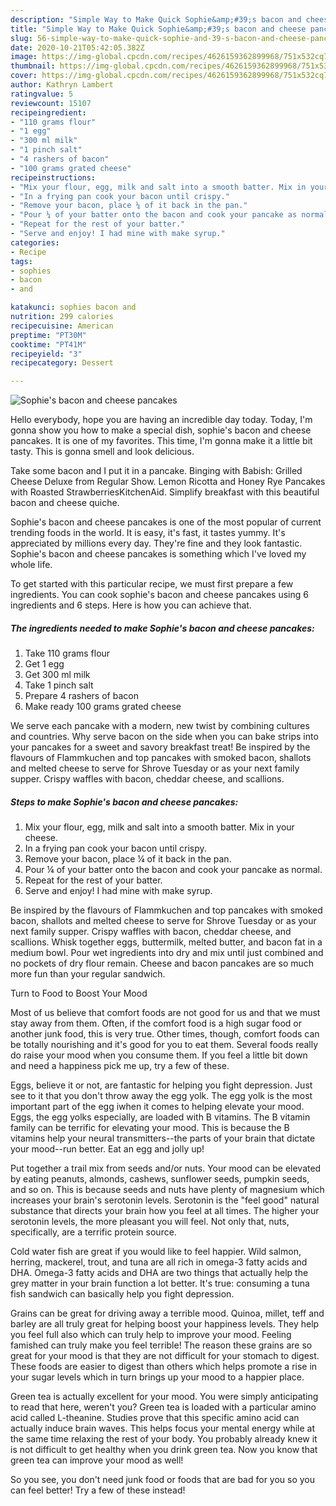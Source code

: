 ```yaml
---
description: "Simple Way to Make Quick Sophie&amp;#39;s bacon and cheese pancakes"
title: "Simple Way to Make Quick Sophie&amp;#39;s bacon and cheese pancakes"
slug: 56-simple-way-to-make-quick-sophie-and-39-s-bacon-and-cheese-pancakes
date: 2020-10-21T05:42:05.382Z
image: https://img-global.cpcdn.com/recipes/4626159362899968/751x532cq70/sophies-bacon-and-cheese-pancakes-recipe-main-photo.jpg
thumbnail: https://img-global.cpcdn.com/recipes/4626159362899968/751x532cq70/sophies-bacon-and-cheese-pancakes-recipe-main-photo.jpg
cover: https://img-global.cpcdn.com/recipes/4626159362899968/751x532cq70/sophies-bacon-and-cheese-pancakes-recipe-main-photo.jpg
author: Kathryn Lambert
ratingvalue: 5
reviewcount: 15107
recipeingredient:
- "110 grams flour"
- "1 egg"
- "300 ml milk"
- "1 pinch salt"
- "4 rashers of bacon"
- "100 grams grated cheese"
recipeinstructions:
- "Mix your flour, egg, milk and salt into a smooth batter. Mix in your cheese."
- "In a frying pan cook your bacon until crispy."
- "Remove your bacon, place ¼ of it back in the pan."
- "Pour ¼ of your batter onto the bacon and cook your pancake as normal."
- "Repeat for the rest of your batter."
- "Serve and enjoy! I had mine with make syrup."
categories:
- Recipe
tags:
- sophies
- bacon
- and

katakunci: sophies bacon and 
nutrition: 299 calories
recipecuisine: American
preptime: "PT30M"
cooktime: "PT41M"
recipeyield: "3"
recipecategory: Dessert

---
```



![Sophie&#39;s bacon and cheese pancakes](https://img-global.cpcdn.com/recipes/4626159362899968/751x532cq70/sophies-bacon-and-cheese-pancakes-recipe-main-photo.jpg)

Hello everybody, hope you are having an incredible day today. Today, I'm gonna show you how to make a special dish, sophie&#39;s bacon and cheese pancakes. It is one of my favorites. This time, I'm gonna make it a little bit tasty. This is gonna smell and look delicious.

Take some bacon and I put it in a pancake. Binging with Babish: Grilled Cheese Deluxe from Regular Show. Lemon Ricotta and Honey Rye Pancakes with Roasted StrawberriesKitchenAid. Simplify breakfast with this beautiful bacon and cheese quiche.

Sophie&#39;s bacon and cheese pancakes is one of the most popular of current trending foods in the world. It is easy, it's fast, it tastes yummy. It's appreciated by millions every day. They're fine and they look fantastic. Sophie&#39;s bacon and cheese pancakes is something which I've loved my whole life.


To get started with this particular recipe, we must first prepare a few ingredients. You can cook sophie&#39;s bacon and cheese pancakes using 6 ingredients and 6 steps. Here is how you can achieve that.

<!--inarticleads1-->

##### The ingredients needed to make Sophie&#39;s bacon and cheese pancakes:

1. Take 110 grams flour
1. Get 1 egg
1. Get 300 ml milk
1. Take 1 pinch salt
1. Prepare 4 rashers of bacon
1. Make ready 100 grams grated cheese


We serve each pancake with a modern, new twist by combining cultures and countries. Why serve bacon on the side when you can bake strips into your pancakes for a sweet and savory breakfast treat! Be inspired by the flavours of Flammkuchen and top pancakes with smoked bacon, shallots and melted cheese to serve for Shrove Tuesday or as your next family supper. Crispy waffles with bacon, cheddar cheese, and scallions. 

<!--inarticleads2-->

##### Steps to make Sophie&#39;s bacon and cheese pancakes:

1. Mix your flour, egg, milk and salt into a smooth batter. Mix in your cheese.
1. In a frying pan cook your bacon until crispy.
1. Remove your bacon, place ¼ of it back in the pan.
1. Pour ¼ of your batter onto the bacon and cook your pancake as normal.
1. Repeat for the rest of your batter.
1. Serve and enjoy! I had mine with make syrup.


Be inspired by the flavours of Flammkuchen and top pancakes with smoked bacon, shallots and melted cheese to serve for Shrove Tuesday or as your next family supper. Crispy waffles with bacon, cheddar cheese, and scallions. Whisk together eggs, buttermilk, melted butter, and bacon fat in a medium bowl. Pour wet ingredients into dry and mix until just combined and no pockets of dry flour remain. Cheese and bacon pancakes are so much more fun than your regular sandwich. 

Turn to Food to Boost Your Mood


Most of us believe that comfort foods are not good for us and that we must stay away from them. Often, if the comfort food is a high sugar food or another junk food, this is very true. Other times, though, comfort foods can be totally nourishing and it's good for you to eat them. Several foods really do raise your mood when you consume them. If you feel a little bit down and need a happiness pick me up, try a few of these.

Eggs, believe it or not, are fantastic for helping you fight depression. Just see to it that you don't throw away the egg yolk. The egg yolk is the most important part of the egg iwhen it comes to helping elevate your mood. Eggs, the egg yolks especially, are loaded with B vitamins. The B vitamin family can be terrific for elevating your mood. This is because the B vitamins help your neural transmitters--the parts of your brain that dictate your mood--run better. Eat an egg and jolly up!

Put together a trail mix from seeds and/or nuts. Your mood can be elevated by eating peanuts, almonds, cashews, sunflower seeds, pumpkin seeds, and so on. This is because seeds and nuts have plenty of magnesium which increases your brain's serotonin levels. Serotonin is the "feel good" natural substance that directs your brain how you feel at all times. The higher your serotonin levels, the more pleasant you will feel. Not only that, nuts, specifically, are a terrific protein source.

Cold water fish are great if you would like to feel happier. Wild salmon, herring, mackerel, trout, and tuna are all rich in omega-3 fatty acids and DHA. Omega-3 fatty acids and DHA are two things that actually help the grey matter in your brain function a lot better. It's true: consuming a tuna fish sandwich can basically help you fight depression. 

Grains can be great for driving away a terrible mood. Quinoa, millet, teff and barley are all truly great for helping boost your happiness levels. They help you feel full also which can truly help to improve your mood. Feeling famished can truly make you feel terrible! The reason these grains are so great for your mood is that they are not difficult for your stomach to digest. These foods are easier to digest than others which helps promote a rise in your sugar levels which in turn brings up your mood to a happier place.

Green tea is actually excellent for your mood. You were simply anticipating to read that here, weren't you? Green tea is loaded with a particular amino acid called L-theanine. Studies prove that this specific amino acid can actually induce brain waves. This helps focus your mental energy while at the same time relaxing the rest of your body. You probably already knew it is not difficult to get healthy when you drink green tea. Now you know that green tea can improve your mood as well!

So you see, you don't need junk food or foods that are bad for you so you can feel better! Try a few of these instead!

